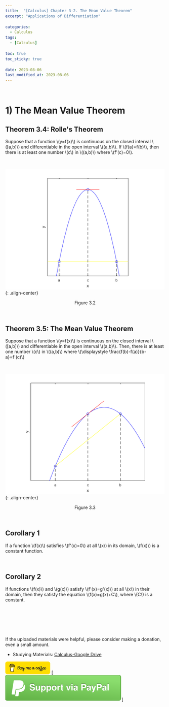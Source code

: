 ```yaml
---
title:  "[Calculus] Chapter 3-2. The Mean Value Theorem"
excerpt: "Applications of Differentiation"

categories:
  - Calculus
tags:
  - [Calculus]

toc: true
toc_sticky: true
 
date: 2023-08-06
last_modified_at: 2023-08-06
---
```


&nbsp;

# 1) The Mean Value Theorem
## Theorem 3.4: Rolle's Theorem
Suppose that a function \\(y=f(x)\\) is continuous on the closed interval \\([a,b]\\) and differentiable in the open interval \\((a,b)\\). If \\(f(a)=f(b)\\), then there is at least one number \\(c\\) in \\((a,b)\\) where \\(f'(c)=0\\).

&nbsp;

![image](/assets/images/calculus3.2.png){: .align-center}
<center>Figure 3.2</center>

&nbsp;

## Theorem 3.5: The Mean Value Theorem
Suppose that a function \\(y=f(x)\\) is continuous on the closed interval \\([a,b]\\) and differentiable in the open interval \\((a,b)\\). Then, there is at least one number \\(c\\) in \\((a,b)\\) where \\(\displaystyle \frac{f(b)-f(a)}{b-a}=f'(c)\\)

&nbsp;

![image](/assets/images/calculus3.3.png){: .align-center}
<center>Figure 3.3</center>

&nbsp;

## Corollary 1
If a function \\(f(x)\\) satisfies \\(f'(x)=0\\) at all \\(x\\) in its domain, \\(f(x)\\) is a constant function.

&nbsp;

## Corollary 2
If functions \\(f(x)\\) and \\(g(x)\\) satisfy \\(f'(x)=g'(x)\\) at all \\(x\\) in their domain, then they satisfy the equation \\(f(x)=g(x)+C\\), where \\(C\\) is a constant.

&nbsp;

&nbsp;

&nbsp;

If the uploaded materials were helpful, please consider making a donation, even a small amount.
- Studying Materials: ​[Calculus-Google Drive](https://drive.google.com/drive/u/4/folders/1drK_vOgSmtsIKQOBA4gfI9Nj6-aPelun)

[!["Buy Me A Coffee"](https://raw.githubusercontent.com/Shine-Loi/Shine-Loi.github.io/master/assets/images/Buymeacoffee.png)](https://www.buymeacoffee.com/shine_loi_lee)
[![Support via PayPal](https://raw.githubusercontent.com/Shine-Loi/Shine-Loi.github.io/41d049ca49169c961adde8f77b7d0f6981851ea3/assets/images/Paypal.svg)]
